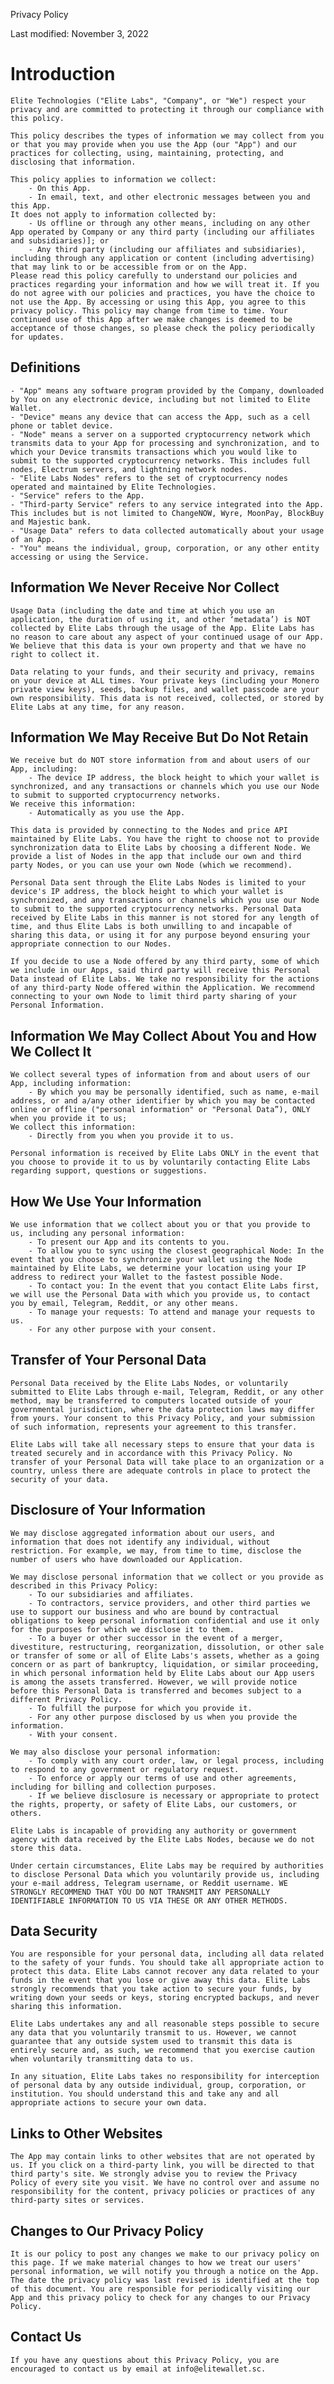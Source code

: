 Privacy Policy

Last modified: November 3, 2022

Introduction
============

	Elite Technologies ("Elite Labs", "Company", or "We") respect your privacy and are committed to protecting it through our compliance with this policy.

	This policy describes the types of information we may collect from you or that you may provide when you use the App (our "App") and our practices for collecting, using, maintaining, protecting, and disclosing that information.

	This policy applies to information we collect:
		- On this App.
		- In email, text, and other electronic messages between you and this App.
	It does not apply to information collected by:
		- Us offline or through any other means, including on any other App operated by Company or any third party (including our affiliates and subsidiaries)]; or 
		- Any third party (including our affiliates and subsidiaries), including through any application or content (including advertising) that may link to or be accessible from or on the App.
	Please read this policy carefully to understand our policies and practices regarding your information and how we will treat it. If you do not agree with our policies and practices, you have the choice to not use the App. By accessing or using this App, you agree to this privacy policy. This policy may change from time to time. Your continued use of this App after we make changes is deemed to be acceptance of those changes, so please check the policy periodically for updates.

Definitions
-----------

	- "App" means any software program provided by the Company, downloaded by You on any electronic device, including but not limited to Elite Wallet.
	- "Device" means any device that can access the App, such as a cell phone or tablet device.
	- "Node" means a server on a supported cryptocurrency network which transmits data to your App for processing and synchronization, and to which your Device transmits transactions which you would like to submit to the supported cryptocurrency networks. This includes full nodes, Electrum servers, and lightning network nodes.
	- "Elite Labs Nodes" refers to the set of cryptocurrency nodes operated and maintained by Elite Technologies.
	- "Service" refers to the App.
	- "Third-party Service" refers to any service integrated into the App. This includes but is not limited to ChangeNOW, Wyre, MoonPay, BlockBuy and Majestic bank.
	- "Usage Data" refers to data collected automatically about your usage of an App.
	- "You" means the individual, group, corporation, or any other entity accessing or using the Service.

Information We Never Receive Nor Collect
----------------------------------------

	Usage Data (including the date and time at which you use an application, the duration of using it, and other ‘metadata’) is NOT collected by Elite Labs through the usage of the App. Elite Labs has no reason to care about any aspect of your continued usage of our App. We believe that this data is your own property and that we have no right to collect it.
	
	Data relating to your funds, and their security and privacy, remains on your device at ALL times. Your private keys (including your Monero private view keys), seeds, backup files, and wallet passcode are your own responsibility. This data is not received, collected, or stored by Elite Labs at any time, for any reason.


Information We May Receive But Do Not Retain
--------------------------------------------

	We receive but do NOT store information from and about users of our App, including:
		- The device IP address, the block height to which your wallet is synchronized, and any transactions or channels which you use our Node to submit to supported cryptocurrency networks.
	We receive this information:
		- Automatically as you use the App.

	This data is provided by connecting to the Nodes and price API maintained by Elite Labs. You have the right to choose not to provide synchronization data to Elite Labs by choosing a different Node. We provide a list of Nodes in the app that include our own and third party Nodes, or you can use your own Node (which we recommend).
	
	Personal Data sent through the Elite Labs Nodes is limited to your device's IP address, the block height to which your wallet is synchronized, and any transactions or channels which you use our Node to submit to the supported cryptocurrency networks. Personal Data received by Elite Labs in this manner is not stored for any length of time, and thus Elite Labs is both unwilling to and incapable of sharing this data, or using it for any purpose beyond ensuring your appropriate connection to our Nodes.
	
	If you decide to use a Node offered by any third party, some of which we include in our Apps, said third party will receive this Personal Data instead of Elite Labs. We take no responsibility for the actions of any third-party Node offered within the Application. We recommend connecting to your own Node to limit third party sharing of your Personal Information.

Information We May Collect About You and How We Collect It
----------------------------------------------------------

	We collect several types of information from and about users of our App, including information:
		- By which you may be personally identified, such as name, e-mail address, or and a/any other identifier by which you may be contacted online or offline ("personal information" or "Personal Data”), ONLY when you provide it to us;
	We collect this information:
		- Directly from you when you provide it to us.

	Personal information is received by Elite Labs ONLY in the event that you choose to provide it to us by voluntarily contacting Elite Labs regarding support, questions or suggestions.

How We Use Your Information
---------------------------

	We use information that we collect about you or that you provide to us, including any personal information:
		- To present our App and its contents to you.
		- To allow you to sync using the closest geographical Node: In the event that you choose to synchronize your wallet using the Node maintained by Elite Labs, we determine your location using your IP address to redirect your Wallet to the fastest possible Node.
		- To contact you: In the event that you contact Elite Labs first, we will use the Personal Data with which you provide us, to contact you by email, Telegram, Reddit, or any other means.
		- To manage your requests: To attend and manage your requests to us. 
		- For any other purpose with your consent.

Transfer of Your Personal Data
------------------------------

	Personal Data received by the Elite Labs Nodes, or voluntarily submitted to Elite Labs through e-mail, Telegram, Reddit, or any other method, may be transferred to computers located outside of your governmental jurisdiction, where the data protection laws may differ from yours. Your consent to this Privacy Policy, and your submission of such information, represents your agreement to this transfer.

	Elite Labs will take all necessary steps to ensure that your data is treated securely and in accordance with this Privacy Policy. No transfer of your Personal Data will take place to an organization or a country, unless there are adequate controls in place to protect the security of your data.

Disclosure of Your Information
------------------------------

	We may disclose aggregated information about our users, and information that does not identify any individual, without restriction. For example, we may, from time to time, disclose the number of users who have downloaded our Application.
	
	We may disclose personal information that we collect or you provide as described in this Privacy Policy:
		- To our subsidiaries and affiliates.
		- To contractors, service providers, and other third parties we use to support our business and who are bound by contractual obligations to keep personal information confidential and use it only for the purposes for which we disclose it to them.
		- To a buyer or other successor in the event of a merger, divestiture, restructuring, reorganization, dissolution, or other sale or transfer of some or all of Elite Labs's assets, whether as a going concern or as part of bankruptcy, liquidation, or similar proceeding, in which personal information held by Elite Labs about our App users is among the assets transferred. However, we will provide notice before this Personal Data is transferred and becomes subject to a different Privacy Policy.
		- To fulfill the purpose for which you provide it. 
		- For any other purpose disclosed by us when you provide the information.
		- With your consent.

	We may also disclose your personal information:
		- To comply with any court order, law, or legal process, including to respond to any government or regulatory request.
		- To enforce or apply our terms of use and other agreements, including for billing and collection purposes.
		- If we believe disclosure is necessary or appropriate to protect the rights, property, or safety of Elite Labs, our customers, or others.

	Elite Labs is incapable of providing any authority or government agency with data received by the Elite Labs Nodes, because we do not store this data.

	Under certain circumstances, Elite Labs may be required by authorities to disclose Personal Data which you voluntarily provide us, including your e-mail address, Telegram username, or Reddit username. WE STRONGLY RECOMMEND THAT YOU DO NOT TRANSMIT ANY PERSONALLY IDENTIFIABLE INFORMATION TO US VIA THESE OR ANY OTHER METHODS.

Data Security
-------------

	You are responsible for your personal data, including all data related to the safety of your funds. You should take all appropriate action to protect this data. Elite Labs cannot recover any data related to your funds in the event that you lose or give away this data. Elite Labs strongly recommends that you take action to secure your funds, by writing down your seeds or keys, storing encrypted backups, and never sharing this information.

	Elite Labs undertakes any and all reasonable steps possible to secure any data that you voluntarily transmit to us. However, we cannot guarantee that any outside system used to transmit this data is entirely secure and, as such, we recommend that you exercise caution when voluntarily transmitting data to us.
	
	In any situation, Elite Labs takes no responsibility for interception of personal data by any outside individual, group, corporation, or institution. You should understand this and take any and all appropriate actions to secure your own data.

Links to Other Websites
-----------------------

	The App may contain links to other websites that are not operated by us. If you click on a third-party link, you will be directed to that third party's site. We strongly advise you to review the Privacy Policy of every site you visit. We have no control over and assume no responsibility for the content, privacy policies or practices of any third-party sites or services.

Changes to Our Privacy Policy
-----------------------------

	It is our policy to post any changes we make to our privacy policy on this page. If we make material changes to how we treat our users' personal information, we will notify you through a notice on the App. The date the privacy policy was last revised is identified at the top of this document. You are responsible for periodically visiting our App and this privacy policy to check for any changes to our Privacy Policy.

Contact Us
----------

	If you have any questions about this Privacy Policy, you are encouraged to contact us by email at info@elitewallet.sc.
